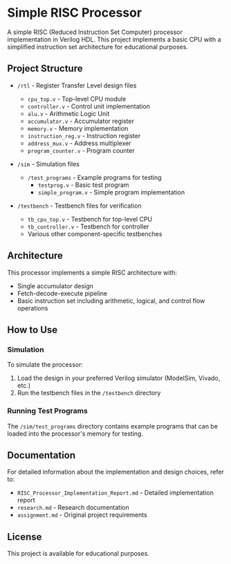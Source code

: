# Simple RISC Processor

A simple RISC (Reduced Instruction Set Computer) processor implementation in Verilog HDL. This project implements a basic CPU with a simplified instruction set architecture for educational purposes.

## Project Structure

- `/rtl` - Register Transfer Level design files
  - `cpu_top.v` - Top-level CPU module
  - `controller.v` - Control unit implementation
  - `alu.v` - Arithmetic Logic Unit
  - `accumulator.v` - Accumulator register
  - `memory.v` - Memory implementation
  - `instruction_reg.v` - Instruction register
  - `address_mux.v` - Address multiplexer
  - `program_counter.v` - Program counter

- `/sim` - Simulation files
  - `/test_programs` - Example programs for testing
    - `testprog.v` - Basic test program
    - `simple_program.v` - Simple program implementation

- `/testbench` - Testbench files for verification
  - `tb_cpu_top.v` - Testbench for top-level CPU
  - `tb_controller.v` - Testbench for controller
  - Various other component-specific testbenches

## Architecture

This processor implements a simple RISC architecture with:
- Single accumulator design
- Fetch-decode-execute pipeline
- Basic instruction set including arithmetic, logical, and control flow operations

## How to Use

### Simulation
To simulate the processor:
1. Load the design in your preferred Verilog simulator (ModelSim, Vivado, etc.)
2. Run the testbench files in the `/testbench` directory

### Running Test Programs
The `/sim/test_programs` directory contains example programs that can be loaded into the processor's memory for testing.

## Documentation

For detailed information about the implementation and design choices, refer to:
- `RISC_Processor_Implementation_Report.md` - Detailed implementation report
- `research.md` - Research documentation
- `assignment.md` - Original project requirements

## License

This project is available for educational purposes. 